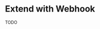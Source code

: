 # Extend with Webhook

<!--
https://app.documenso.com/settings/webhooks
-->

<!--
/api/webhooks/route.ts

/api/webhook/route.ts
-->

<!--
https://blog.stackademic.com/integrate-real-time-discord-webhooks-in-next-js-13-cb33810f6248
-->

TODO

<!--
Svix

path:src/app/api path:webhook path:route.ts content:svix

https://github.com/tjbai/palet_v2/blob/main/src/app/api/webhooks/users/route.ts
https://github.com/figuitiko/linkedin-questionarie/blob/main/src/app/api/webhook/route.ts
https://github.com/mharrvic/serverless-llm-playground/blob/main/src/app/api/auth-webhook/route.ts
https://github.com/subhamBharadwaz/scribbly/blob/main/src/app/api/webhooks/user/route.ts
https://github.com/vanxh/openbio/blob/main/src/app/api/webhook/clerk/route.ts

Examples

path:src/app/api path:webhook path:route.ts content:zod -content:svix -content:stripe

https://github.com/Jaxenormus/tournments/blob/main/src/app/api/webhook/route.ts

Real Projects

https://docs.malga.io/docs/webhooks
-->
